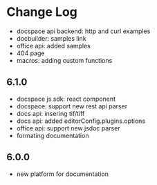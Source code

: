 # Change Log

- docspace api backend: http and curl examples
- docbuilder: samples link
- office api: added samples
- 404 page
- macros: adding custom functions

## 6.1.0
- docspace js sdk: react component
- docspace: support new rest api parser
- docs api: insering tif/tiff
- docs api: added editorConfig.plugins.options
- office api: support new jsdoc parser
- formating documentation

## 6.0.0
- new platform for documentation
